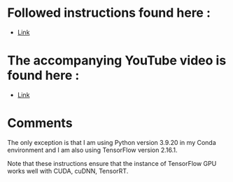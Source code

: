 Followed instructions found here : 
==================================
* [Link](https://github.com/mahbub-aumi/tensorflow-2-6-1-Ubuntu-24-04/blob/main/Tensorflow%202.6.1%20Ubuntu%2024.04.txt)

The accompanying YouTube video is found here :
==============================================
* [Link](https://www.youtube.com/watch?v=1Tr1ifuSh6o)

Comments
========
The only exception is that I am using Python version 3.9.20 in my Conda environment 
and I am also using TensorFlow version 2.16.1.

Note that these instructions ensure that the instance of TensorFlow GPU works well with CUDA, cuDNN, TensorRT.
